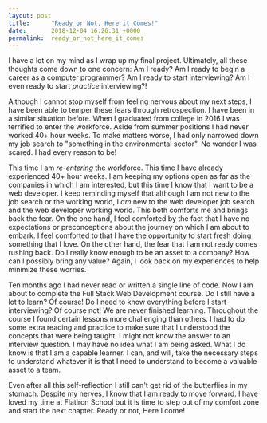```yaml
---
layout: post
title:      "Ready or Not, Here it Comes!"
date:       2018-12-04 16:26:31 +0000
permalink:  ready_or_not_here_it_comes
---
```



I have a lot on my mind as I wrap up my final project.  Ultimately, all these thoughts come down to one concern: Am I ready? Am I ready to begin a career as a computer programmer? Am I ready to start interviewing? Am I even ready to start *practice* interviewing?!

Although I cannot stop myself from feeling nervous about my next steps, I have been able to temper these fears through retrospection.  I have been in a similar situation before. When I graduated from college in 2016 I was terrified to enter the workforce.  Aside from summer positions I had never worked 40+ hour weeks.  To make matters worse, I had only narrowed down my job search to "something in the environmental sector".  No wonder I was scared.  I had every reason to be!

This time I am *re-entering* the workforce. This time I have already experienced 40+ hour weeks.  I am keeping my options open as far as the companies in which I am interested, but this time I know that I want to be a web developer.  I keep reminding myself that although I am not new to the job search or the working world, I *am* new to the web developer job search and the web developer working world.  This both comforts me and brings back the fear.  On the one hand, I feel comforted by the fact that I have no expectations or preconceptions about the journey on which I am about to embark.  I feel comforted to that I have the opportunity to start fresh doing something that I love. On the other hand, the fear that I am not ready comes rushing back.  Do I really know enough to be an asset to a company? How can I possibly bring any value?  Again, I look back on my experiences to help minimize these worries.

Ten months ago I had never read or written a single line of code.  Now I am about to complete the Full Stack Web Development course.  Do I still have a lot to learn? Of course! Do I need to know everything before I start interviewing? Of course not!  We are never finished learning.  Throughout the course I found certain lessons more challenging than others.  I had to do some extra reading and practice to make sure that I understood the concepts that were being taught.  I might not know the answer to an interview question.  I may have no idea what I am being asked.  What I do know is that I am a capable learner. I can, and will, take the necessary steps to understand whatever it is that I need to understand to become a valuable asset to a team. 

Even after all this self-reflection I still can't get rid of the butterflies in my stomach.  Despite my nerves, I know that I am ready to move forward.  I have loved my time at Flatiron School but it is time to step out of my comfort zone and start the next chapter.  Ready or not, Here I come!

